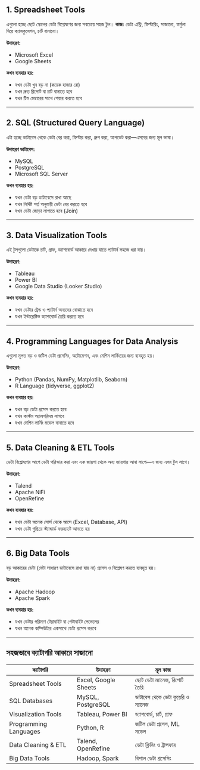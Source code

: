 ## **1. Spreadsheet Tools**

এগুলো হচ্ছে ছোট স্কেলের ডেটা বিশ্লেষণের জন্য সবচেয়ে সহজ টুল।
**কাজ:** ডেটা এন্ট্রি, ফিল্টারিং, সাজানো, ফর্মুলা দিয়ে ক্যালকুলেশন, চার্ট বানানো।

**উদাহরণ:**

* Microsoft Excel
* Google Sheets
 
**কখন ব্যবহার হয়:**

* যখন ডেটা খুব বড় না (কয়েক হাজার রো)
* যখন দ্রুত রিপোর্ট বা চার্ট বানাতে হবে
* যখন টিম মেম্বারের সাথে শেয়ার করতে হবে

---

## **2. SQL (Structured Query Language)**

এটা হচ্ছে ডাটাবেস থেকে ডেটা বের করা, ফিল্টার করা, গ্রুপ করা, আপডেট করা—এসবের জন্য মূল ভাষা।

**উদাহরণ ডাটাবেস:**

* MySQL
* PostgreSQL
* Microsoft SQL Server

**কখন ব্যবহার হয়:**

* যখন ডেটা বড় ডাটাবেসে রাখা আছে
* যখন নির্দিষ্ট শর্ত অনুযায়ী ডেটা বের করতে হবে
* যখন ডেটা জোড়া লাগাতে হবে (Join)

---

## **3. Data Visualization Tools**

এই টুলগুলো ডেটাকে চার্ট, গ্রাফ, ড্যাশবোর্ড আকারে দেখায় যাতে প্যাটার্ন সহজে ধরা যায়।

**উদাহরণ:**

* Tableau
* Power BI
* Google Data Studio (Looker Studio)

**কখন ব্যবহার হয়:**

* যখন ডেটার ট্রেন্ড ও প্যাটার্ন অন্যদের বোঝাতে হবে
* যখন ইন্টারেক্টিভ ড্যাশবোর্ড তৈরি করতে হবে

---

## **4. Programming Languages for Data Analysis**

এগুলো মূলত বড় ও জটিল ডেটা প্রসেসিং, অটোমেশন, এবং মেশিন লার্নিংয়ের জন্য ব্যবহৃত হয়।

**উদাহরণ:**

* Python (Pandas, NumPy, Matplotlib, Seaborn)
* R Language (tidyverse, ggplot2)

**কখন ব্যবহার হয়:**

* যখন বড় ডেটা প্রসেস করতে হবে
* যখন কাস্টম অ্যালগরিদম লাগবে
* যখন মেশিন লার্নিং মডেল বানাতে হবে

---

## **5. Data Cleaning & ETL Tools**

ডেটা বিশ্লেষণের আগে ডেটা পরিস্কার করা এবং এক জায়গা থেকে অন্য জায়গায় আনা লাগে—এ জন্য এসব টুল লাগে।

**উদাহরণ:**

* Talend
* Apache NiFi
* OpenRefine

**কখন ব্যবহার হয়:**

* যখন ডেটা অনেক সোর্স থেকে আসে (Excel, Database, API)
* যখন ডেটা গুছিয়ে স্ট্যান্ডার্ড ফরম্যাটে আনতে হয়

---

## **6. Big Data Tools**

বড় আকারের ডেটা (যেটা সাধারণ ডাটাবেসে রাখা যায় না) প্রসেস ও বিশ্লেষণ করতে ব্যবহৃত হয়।

**উদাহরণ:**

* Apache Hadoop
* Apache Spark

**কখন ব্যবহার হয়:**

* যখন ডেটার পরিমাণ টেরাবাইট বা পেটাবাইট লেভেলের
* যখন অনেক কম্পিউটার একসাথে ডেটা প্রসেস করবে

---

## **সহজভাবে ক্যাটাগরি আকারে সাজানো**

| ক্যাটাগরি             | উদাহরণ               | মূল কাজ                            |
| --------------------- | -------------------- | ---------------------------------- |
| Spreadsheet Tools     | Excel, Google Sheets | ছোট ডেটা ম্যানেজ, রিপোর্ট তৈরি     |
| SQL Databases         | MySQL, PostgreSQL    | ডাটাবেস থেকে ডেটা কুয়েরি ও ম্যানেজ |
| Visualization Tools   | Tableau, Power BI    | ড্যাশবোর্ড, চার্ট, গ্রাফ           |
| Programming Languages | Python, R            | জটিল ডেটা প্রসেস, ML মডেল          |
| Data Cleaning & ETL   | Talend, OpenRefine   | ডেটা ক্লিনিং ও ট্রান্সফার          |
| Big Data Tools        | Hadoop, Spark        | বিশাল ডেটা প্রসেসিং                |
